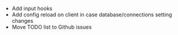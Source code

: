 - Add input hooks
- Add config reload on client in case database/connections setting changes
- Move TODO list to Github issues

